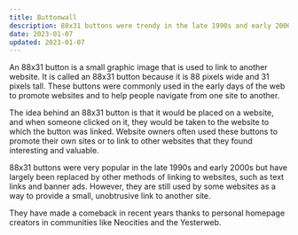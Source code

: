 ```yaml
---
title: Buttonwall
description: 88x31 buttons were trendy in the late 1990s and early 2000s. They have made a comeback in recent years thanks to personal homepage creators in communities like Neocities.
date: 2023-01-07
updated: 2023-01-07
---
```


An 88x31 button is a small graphic image that is used to link to another website. It is called an 88x31 button because it is 88 pixels wide and 31 pixels tall. These buttons were commonly used in the early days of the web to promote websites and to help people navigate from one site to another.

The idea behind an 88x31 button is that it would be placed on a website, and when someone clicked on it, they would be taken to the website to which the button was linked. Website owners often used these buttons to promote their own sites or to link to other websites that they found interesting and valuable.

88x31 buttons were very popular in the late 1990s and early 2000s but have largely been replaced by other methods of linking to websites, such as text links and banner ads. However, they are still used by some websites as a way to provide a small, unobtrusive link to another site.

They have made a comeback in recent years thanks to personal homepage creators in communities like Neocities and the Yesterweb.